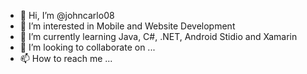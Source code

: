 - 👋 Hi, I’m @johncarlo08
- 👀 I’m interested in Mobile and Website Development
- 🌱 I’m currently learning Java, C#, .NET, Android Stidio and Xamarin
- 💞️ I’m looking to collaborate on ...
- 📫 How to reach me ...

<!---
johncarlo08/johncarlo08 is a ✨ special ✨ repository because its `README.md` (this file) appears on your GitHub profile.
You can click the Preview link to take a look at your changes.
--->
